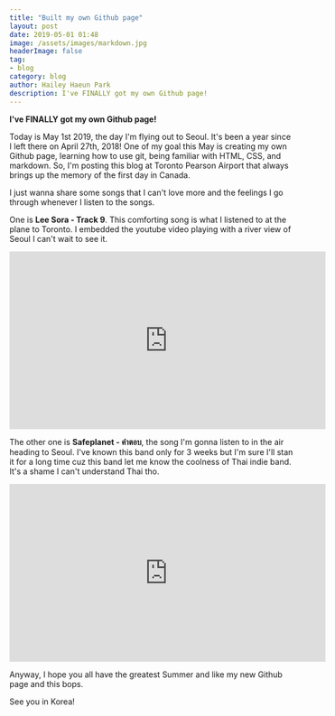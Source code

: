 ```yaml
---
title: "Built my own Github page"
layout: post
date: 2019-05-01 01:48
image: /assets/images/markdown.jpg
headerImage: false
tag:
- blog
category: blog
author: Hailey Haeun Park
description: I've FINALLY got my own Github page!
---
```


**I've FINALLY got my own Github page!**

Today is May 1st 2019, the day I'm flying out to Seoul. It's been a year since I left there on April 27th, 2018!
One of my goal this May is creating my own Github page, learning how to use git, being familiar with HTML, CSS, and markdown.
So, I'm posting this blog at Toronto Pearson Airport that always brings up the memory of the first day in Canada.


I just wanna share some songs that I can't love more and the feelings I go through whenever I listen to the songs.



One is **Lee Sora - Track 9**. This comforting song is what I listened to at the plane to Toronto. I embedded the youtube video playing with a river view of Seoul I can't wait to see it.

<iframe width="560" height="315" src="https://www.youtube.com/embed/5LzfjF1ESIc" frameborder="0" allow="accelerometer; autoplay; encrypted-media; gyroscope; picture-in-picture" allowfullscreen></iframe>







The other one is **Safeplanet - คำตอบ**, the song I'm gonna listen to in the air heading to Seoul. I've known this band only for 3 weeks but I'm sure I'll stan it for a long time cuz this band let me know the coolness of Thai indie band. It's a shame I can't understand Thai tho.



<iframe width="560" height="315" src="https://www.youtube.com/embed/P2y-C4sQfCc" frameborder="0" allow="accelerometer; autoplay; encrypted-media; gyroscope; picture-in-picture" allowfullscreen></iframe>





Anyway, I hope you all have the greatest Summer and like my new Github page and this bops.

See you in Korea!
